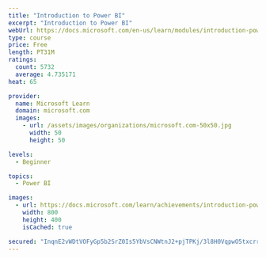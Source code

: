 ```yaml
---
title: "Introduction to Power BI"
excerpt: "Introduction to Power BI"
webUrl: https://docs.microsoft.com/en-us/learn/modules/introduction-power-bi/
type: course
price: Free
length: PT31M
ratings:
  count: 5732
  average: 4.735171
heat: 65

provider:
  name: Microsoft Learn
  domain: microsoft.com
  images:
    - url: /assets/images/organizations/microsoft.com-50x50.jpg
      width: 50
      height: 50

levels:
  - Beginner

topics:
  - Power BI

images:
  - url: https://docs.microsoft.com/learn/achievements/introduction-power-bi-social.png
    width: 800
    height: 400
    isCached: true

secured: "InqnE2vWDtVOFyGp5b2SrZ0Is5YbVsCNWtnJ2+pjTPKj/3l8H0VqpwO5txcrrXATvaYmzUPp673bMZxRfmayr1LN9+5j/AC2OwBaA/i5Ngoq7yWbGP0XVDSn1e8RdEx55Prh9aTBgZZtV7hzSmHfIPunlJzkgOgSWUrPeI6MALPPUl+DPBVvD8FiHWvcCbJwlAfu1uDCZYpkwVe6pNPQoNgHe2b30kZjmxKkJgRx+d3fXqb9VU+hK/l8dY5oUKRaXBWYJutmxXhCwIJf5kXwBNWK9rAu/fPJ25O432Oa+o6oGjndgh9RWGB4W8jqtjw9oEuMQ44B/QQcyi9OVun8yH7AA56IiUMIk94zqXQMYly0UC72U7XtAGG/f1wtp40t4naXvfoKMunwz2trxwULt5S+pTe1DJEqZf215x257Uo=;Y/Pxj6hQRhO27cs7IJlIKA=="
---
```


